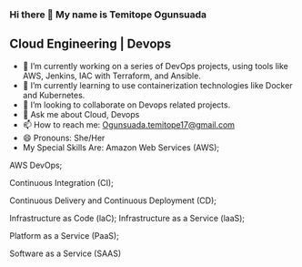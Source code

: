 ### Hi there 👋 My name is Temitope Ogunsuada
## Cloud Engineering | Devops 
- 🔭 I’m currently working on a series of DevOps projects, using tools like AWS, Jenkins, IAC with Terraform, and Ansible.
- 🌱 I’m currently learning to use containerization technologies like Docker and Kubernetes.
- 👯 I’m looking to collaborate on Devops related projects.
- 💬 Ask me about Cloud, Devops
- 📫 How to reach me: Ogunsuada.temitope17@gmail.com
- 😄 Pronouns: She/Her
- My Special Skills Are:
 Amazon Web Services (AWS);

 AWS DevOps;

 Continuous Integration (CI);

 Continuous Delivery and Continuous Deployment (CD);

 Infrastructure as Code (laC); Infrastructure as a Service (laaS);

 Platform as a Service (PaaS);

 Software as a Service (SAAS)
